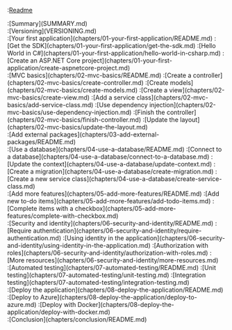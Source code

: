 :[Readme](README.md)
<div style="page-break-before:always"></div>
:[Summary](SUMMARY.md)
<div style="page-break-before:always"></div>
:[Versioning](VERSIONING.md)
<div style="page-break-before:always"></div>
:[Your first application](chapters/01-your-first-application/README.md)
    :[Get the SDK](chapters/01-your-first-application/get-the-sdk.md)
    :[Hello World in C#](chapters/01-your-first-application/hello-world-in-csharp.md)
    :[Create an ASP.NET Core project](chapters/01-your-first-application/create-aspnetcore-project.md)
<div style="page-break-before:always"></div>
:[MVC basics](chapters/02-mvc-basics/README.md)
    :[Create a controller](chapters/02-mvc-basics/create-controller.md)
    :[Create models](chapters/02-mvc-basics/create-models.md)
    :[Create a view](chapters/02-mvc-basics/create-view.md)
    :[Add a service class](chapters/02-mvc-basics/add-service-class.md)
    :[Use dependency injection](chapters/02-mvc-basics/use-dependency-injection.md)
    :[Finish the controller](chapters/02-mvc-basics/finish-controller.md)
    :[Update the layout](chapters/02-mvc-basics/update-the-layout.md)
<div style="page-break-before:always"></div>
:[Add external packages](chapters/03-add-external-packages/README.md)
<div style="page-break-before:always"></div>
:[Use a database](chapters/04-use-a-database/README.md)
    :[Connect to a database](chapters/04-use-a-database/connect-to-a-database.md)
    :[Update the context](chapters/04-use-a-database/update-context.md)
    :[Create a migration](chapters/04-use-a-database/create-migration.md)
    :[Create a new service class](chapters/04-use-a-database/create-service-class.md)
<div style="page-break-before:always"></div>
:[Add more features](chapters/05-add-more-features/README.md)
    :[Add new to-do items](chapters/05-add-more-features/add-todo-items.md)
    :[Complete items with a checkbox](chapters/05-add-more-features/complete-with-checkbox.md)
<div style="page-break-before:always"></div>
:[Security and identity](chapters/06-security-and-identity/README.md)
    :[Require authentication](chapters/06-security-and-identity/require-authentication.md)
    :[Using identity in the application](chapters/06-security-and-identity/using-identity-in-the-application.md)
    :[Authorization with roles](chapters/06-security-and-identity/authorization-with-roles.md)
    :[More resources](chapters/06-security-and-identity/more-resources.md)
<div style="page-break-before:always"></div>
:[Automated testing](chapters/07-automated-testing/README.md)
    :[Unit testing](chapters/07-automated-testing/unit-testing.md)
    :[Integration testing](chapters/07-automated-testing/integration-testing.md)
<div style="page-break-before:always"></div>
:[Deploy the application](chapters/08-deploy-the-application/README.md)
    :[Deploy to Azure](chapters/08-deploy-the-application/deploy-to-azure.md)
    :[Deploy with Docker](chapters/08-deploy-the-application/deploy-with-docker.md)
<div style="page-break-before:always"></div>
:[Conclusion](chapters/conclusion/README.md)
